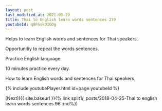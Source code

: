 ```yaml
---
layout: post
last_modified_at: 2021-03-29
title: Thai to English learn words sentences 270 
youtubeId: q8FGskDIGDg
---
```

 
 
Helps to learn English words and sentences for Thai speakers.

Opportunitiy to repeat the words sentences. 

Practice English language. 
 
10 minutes practice every day. 
 
How to learn English words and sentences for Thai speakers 
 
{% include youtubePlayer.html id=page.youtubeId %}
 
 
[Next]({{ site.baseurl }}{% link  split1/_posts/2018-04-25-Thai to english learn words sentences 96 .md%})
 
